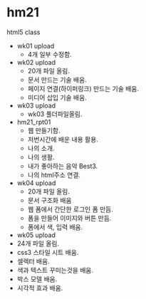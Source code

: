 # hm21
html5 class 

- wk01 upload
  - 4개 일부 수정함.
- wk02 upload
  - 20개 파일 올림.
  - 문서 만드는 기술 배움.
  - 페이지 연결(하이퍼링크) 만드는 기술 배움.
  - 미디어 삽입 기술 배움.
- wk03 upload
  -  wk03 풀더파일올림.
- hm21_rpt01
  -  웹 만들기함.
  -  저번시간에 배운 내용 활용.
  -  나의 소개.
  -  나의 생활.
  -  내가 좋아하는 음악 Best3.
  -  나의 html주소 연결.
- wk04 upload
  -  20개 파일 올림.
  -  문서 구조화 배움
  -  웹 폼에서 간단한 로그인 폼 만듬.
  -  폼을 만들어 이미지와 버튼 만듬.
  -  폼에서 색,  입력 배움.
-  wk05 upload
  -  24개 파일 올림.
  -  css3 스타일 시트 배움.
  -  셀렉터 배움.
  -  색과 텍스트 꾸미는것을 배움.
  -  박스 모델 배움.
  -  시각적 효과 배움.

